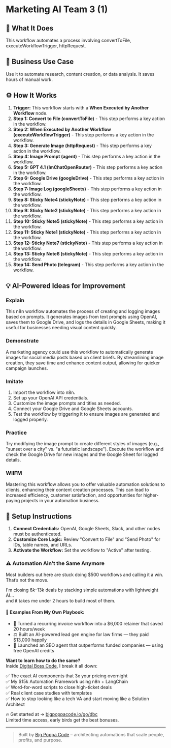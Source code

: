# Marketing AI Team   3 (1)

## 🚀 What It Does
This workflow automates a process involving convertToFile, executeWorkflowTrigger, httpRequest.

## 💼 Business Use Case
Use it to automate research, content creation, or data analysis. It saves hours of manual work.

## ⚙️ How It Works
1.  **Trigger:** This workflow starts with a **When Executed by Another Workflow** node.
2. **Step 1: Convert to File (convertToFile)** - This step performs a key action in the workflow.
3. **Step 2: When Executed by Another Workflow (executeWorkflowTrigger)** - This step performs a key action in the workflow.
4. **Step 3: Generate Image (httpRequest)** - This step performs a key action in the workflow.
5. **Step 4: Image Prompt (agent)** - This step performs a key action in the workflow.
6. **Step 5: GPT 4.1 (lmChatOpenRouter)** - This step performs a key action in the workflow.
7. **Step 6: Google Drive (googleDrive)** - This step performs a key action in the workflow.
8. **Step 7: Image Log (googleSheets)** - This step performs a key action in the workflow.
9. **Step 8: Sticky Note4 (stickyNote)** - This step performs a key action in the workflow.
10. **Step 9: Sticky Note2 (stickyNote)** - This step performs a key action in the workflow.
11. **Step 10: Sticky Note5 (stickyNote)** - This step performs a key action in the workflow.
12. **Step 11: Sticky Note1 (stickyNote)** - This step performs a key action in the workflow.
13. **Step 12: Sticky Note7 (stickyNote)** - This step performs a key action in the workflow.
14. **Step 13: Sticky Note6 (stickyNote)** - This step performs a key action in the workflow.
15. **Step 14: Send Photo (telegram)** - This step performs a key action in the workflow.

## 💡 AI-Powered Ideas for Improvement
### Explain
This n8n workflow automates the process of creating and logging images based on prompts. It generates images from text prompts using OpenAI, saves them to Google Drive, and logs the details in Google Sheets, making it useful for businesses needing visual content quickly.

### Demonstrate
A marketing agency could use this workflow to automatically generate images for social media posts based on client briefs. By streamlining image creation, they save time and enhance content output, allowing for quicker campaign launches.

### Imitate
1. Import the workflow into n8n.
2. Set up your OpenAI API credentials.
3. Customize the image prompts and titles as needed.
4. Connect your Google Drive and Google Sheets accounts.
5. Test the workflow by triggering it to ensure images are generated and logged properly.

### Practice
Try modifying the image prompt to create different styles of images (e.g., "sunset over a city" vs. "a futuristic landscape"). Execute the workflow and check the Google Drive for new images and the Google Sheet for logged details.

### WIIFM
Mastering this workflow allows you to offer valuable automation solutions to clients, enhancing their content creation processes. This can lead to increased efficiency, customer satisfaction, and opportunities for higher-paying projects in your automation business.

## 🔧 Setup Instructions
1. **Connect Credentials:** OpenAI, Google Sheets, Slack, and other nodes must be authenticated.
2. **Customize Core Logic:** Review "Convert to File" and "Send Photo" for IDs, table names, and URLs.
3. **Activate the Workflow:** Set the workflow to "Active" after testing.

### ⚠️ Automation Ain’t the Same Anymore

Most builders out here are stuck doing $500 workflows and calling it a win.  
That’s not the move.  

I'm closing $6k–$13k deals by stacking simple automations with lightweight AI...  
and it takes me under 2 hours to build most of them.

#### 🧠 Examples From My Own Playbook:
- 🔁 Turned a recurring invoice workflow into a $6,000 retainer that saved 20 hours/week  
- ⚖️ Built an AI-powered lead gen engine for law firms — they paid $13,000 happily  
- 🚀 Launched an SEO agent that outperforms funded companies — using free OpenAI credits  

**Want to learn how to do the same?**  
Inside [Digital Boss Code](https://bigpoppacode.io/go/dbc), I break it all down:

✅ The exact AI components that 3x your pricing overnight  
✅ My $15k Automation Framework using n8n + LangChain  
✅ Word-for-word scripts to close high-ticket deals  
✅ Real client case studies with templates  
✅ How to stop looking like a tech VA and start moving like a Solution Architect  

🔥 Get started at → [bigpoppacode.io/go/dbc](https://bigpoppacode.io/go/dbc)  
Limited time access, early birds get the best bonuses.

---
> Built by [Big Poppa Code](https://bigpoppacode.io) – architecting automations that scale people, profits, and purpose.
